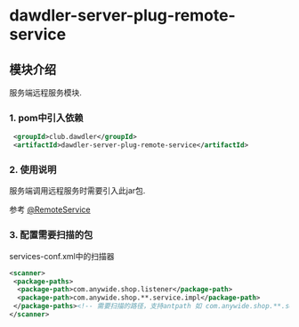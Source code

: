 # dawdler-server-plug-remote-service

## 模块介绍

服务端远程服务模块.

### 1. pom中引入依赖

```xml
 <groupId>club.dawdler</groupId>
 <artifactId>dawdler-server-plug-remote-service</artifactId>
```

### 2. 使用说明

服务端调用远程服务时需要引入此jar包.

参考 [@RemoteService](../dawdler-remote-service-core/README.md#2-remoteservice说明)

### 3. 配置需要扫描的包

services-conf.xml中的扫描器

```xml
<scanner>
 <package-paths>
  <package-path>com.anywide.shop.listener</package-path>
  <package-path>com.anywide.shop.**.service.impl</package-path>
 </package-paths><!-- 需要扫描的路径，支持antpath 如 com.anywide.shop.**.service.impl，被扫描的包中的组件会生效-->
</scanner>
```
